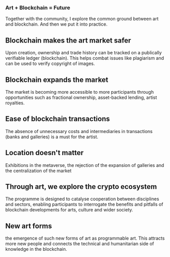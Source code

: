 ### Art + Blockchain = Future
Together with the community, I explore the common ground between art and blockchain. And then we put it into practice.
## Blockchain makes the art market safer
Upon creation, ownership and trade history can be tracked on a publically verifiable ledger (blockchain). This helps combat issues like plagiarism and can be used to verify copyright of images.
## Blockchain expands the market
The market is becoming more accessible to more participants through opportunities such as fractional ownership, asset-backed lending, artist royalties.
## Ease of blockchain transactions
The absence of unnecessary costs and intermediaries in transactions (banks and galleries) is a must for the artist.
## Location doesn't matter
Exhibitions in the metaverse, the rejection of the expansion of galleries and the centralization of the market
## Through art, we explore the crypto ecosystem
The programme is designed to catalyse cooperation between disciplines and sectors, enabling participants to interrogate the benefits and pitfalls of blockchain developments for arts, culture and wider society.
## New art forms
the emergence of such new forms of art as programmable art. This attracts more new people and connects the technical and humanitarian side of knowledge in the blockchain.
